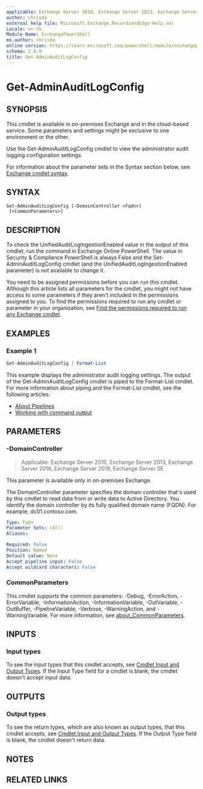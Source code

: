 ```yaml
---
applicable: Exchange Server 2010, Exchange Server 2013, Exchange Server 2016, Exchange Server 2019, Exchange Server SE, Exchange Online, Security & Compliance, Exchange Online Protection
author: chrisda
external help file: Microsoft.Exchange.RecordsandEdge-Help.xml
Locale: en-US
Module Name: ExchangePowerShell
ms.author: chrisda
online version: https://learn.microsoft.com/powershell/module/exchangepowershell/get-adminauditlogconfig
schema: 2.0.0
title: Get-AdminAuditLogConfig
---
```


# Get-AdminAuditLogConfig

## SYNOPSIS
This cmdlet is available in on-premises Exchange and in the cloud-based service. Some parameters and settings might be exclusive to one environment or the other.

Use the Get-AdminAuditLogConfig cmdlet to view the administrator audit logging configuration settings.

For information about the parameter sets in the Syntax section below, see [Exchange cmdlet syntax](https://learn.microsoft.com/powershell/exchange/exchange-cmdlet-syntax).

## SYNTAX

```
Get-AdminAuditLogConfig [-DomainController <Fqdn>]
 [<CommonParameters>]
```

## DESCRIPTION
To check the UnifiedAuditLogIngestionEnabled value in the output of this cmdlet, run the command in Exchange Online PowerShell. The value in Security & Compliance PowerShell is always False and the Set-AdminAuditLogConfig cmdlet (and the UnifiedAuditLogIngestionEnabled parameter) is not available to change it.

You need to be assigned permissions before you can run this cmdlet. Although this article lists all parameters for the cmdlet, you might not have access to some parameters if they aren't included in the permissions assigned to you. To find the permissions required to run any cmdlet or parameter in your organization, see [Find the permissions required to run any Exchange cmdlet](https://learn.microsoft.com/powershell/exchange/find-exchange-cmdlet-permissions).

## EXAMPLES

### Example 1
```powershell
Get-AdminAuditLogConfig | Format-List
```

This example displays the administrator audit logging settings. The output of the Get-AdminAuditLogConfig cmdlet is piped to the Format-List cmdlet. For more information about piping and the Format-List cmdlet, see the following articles:

- [About Pipelines](https://learn.microsoft.com/powershell/module/microsoft.powershell.core/about/about_pipelines)
- [Working with command output](https://learn.microsoft.com/exchange/working-with-command-output-exchange-2013-help)

## PARAMETERS

### -DomainController

> Applicable: Exchange Server 2010, Exchange Server 2013, Exchange Server 2016, Exchange Server 2019, Exchange Server SE

This parameter is available only in on-premises Exchange.

The DomainController parameter specifies the domain controller that's used by this cmdlet to read data from or write data to Active Directory. You identify the domain controller by its fully qualified domain name (FQDN). For example, dc01.contoso.com.

```yaml
Type: Fqdn
Parameter Sets: (All)
Aliases:

Required: False
Position: Named
Default value: None
Accept pipeline input: False
Accept wildcard characters: False
```

### CommonParameters
This cmdlet supports the common parameters: -Debug, -ErrorAction, -ErrorVariable, -InformationAction, -InformationVariable, -OutVariable, -OutBuffer, -PipelineVariable, -Verbose, -WarningAction, and -WarningVariable. For more information, see [about_CommonParameters](https://go.microsoft.com/fwlink/p/?LinkID=113216).

## INPUTS

### Input types
To see the input types that this cmdlet accepts, see [Cmdlet Input and Output Types](https://go.microsoft.com/fwlink/p/?LinkId=616387). If the Input Type field for a cmdlet is blank, the cmdlet doesn't accept input data.

## OUTPUTS

### Output types
To see the return types, which are also known as output types, that this cmdlet accepts, see [Cmdlet Input and Output Types](https://go.microsoft.com/fwlink/p/?LinkId=616387). If the Output Type field is blank, the cmdlet doesn't return data.

## NOTES

## RELATED LINKS
